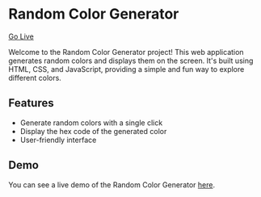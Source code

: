 # Random Color Generator
[Go Live](https://bhavyank89.github.io/randomColorPicker/)

Welcome to the Random Color Generator project! This web application generates random colors and displays them on the screen. It's built using HTML, CSS, and JavaScript, providing a simple and fun way to explore different colors.


## Features
- Generate random colors with a single click
- Display the hex code of the generated color
- User-friendly interface

## Demo
You can see a live demo of the Random Color Generator [here](https://bhavyank89.github.io/randomColorPicker/).
